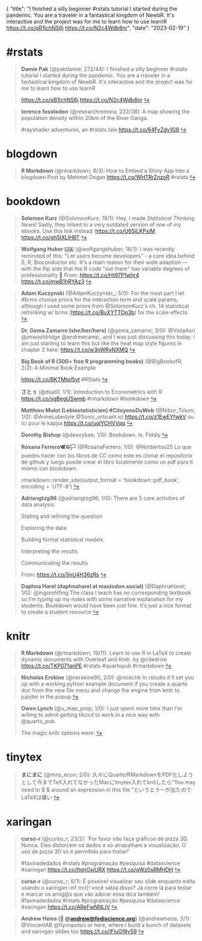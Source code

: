 {
  "title": "I finished a silly beginner #rstats tutorial I started during the pandemic. You are a traveler in a fantastical kingdom of NewbR. It's interactive and the project was for me to learn how to use learnR https://t.co/qB1lchNS6j https://t.co/N2c4Wdb8nr",
  "date": "2023-02-19"
}

# #rstats

> **Damie Pak** (@pakdamie; 272/44): I finished a silly beginner #rstats tutorial I started during the pandemic. You are a traveler in a fantastical kingdom of NewbR. It's interactive and the project was for me to  learn how to use  learnR 
> >
> https://t.co/qB1lchNS6j https://t.co/N2c4Wdb8nr  [&#8618;](https://twitter.com/pakdamie/status/1627037343755665409)

<!-- -->


> **terence fosstodon** (@researchremora; 222/38): A map showing the population density within 20km of the River Ganga.
> >
> #rayshader adventures, an #rstats tale https://t.co/64FvZdv1G8  [&#8618;](https://twitter.com/researchremora/status/1626929679889211394)

<!-- -->


# blogdown

> **R Markdown** (@rmarkdown; 8/3): How to Embed a Shiny App Into a blogdown Post by Mehmet Dogan https://t.co/WHTRrZnzoR #rstats  [&#8618;](https://twitter.com/rmarkdown/status/1625084445949677570)

<!-- -->


# bookdown

> **Solomon Kurz** (@SolomonKurz; 19/1): Hey, I made *Statistical Thinking News*! Sadly, they linked to a very outdated version of one of my ebooks. Use this link instead: https://t.co/U6SjLKPxiM https://t.co/gh5IXLlHBT  [&#8618;](https://twitter.com/SolomonKurz/status/1624995519180283905)

<!-- -->


> **Wolfgang Huber 🇺🇦** (@wolfgangkhuber; 18/1): I was recently reminded of this: "Let users become developers" - a core idea behind S, R, Bioconductor etc. 
> It's a main reason for their wide adaption — with the flip side that the R code "out there" has variable degrees of professionality 🙂
> From: https://t.co/Ht97P1whr4 https://t.co/mwB1hRYAz3  [&#8618;](https://twitter.com/wolfgangkhuber/status/1626907410999779329)

<!-- -->


> **Adam Kuczynski** (@AdamKuczynski_; 5/0): For the most part I let #brms choose priors for the interaction term and scale params, although I used some priors from @SolomonKurz's ch. 14 statistical rethinking w/ brms (https://t.co/BuXYTTOp3b) for the scale effects.  [&#8618;](https://twitter.com/AdamKuczynski_/status/1626724765330444288)

<!-- -->


> **Dr. Gema Zamarro (she/her/hers)** (@gema_zamarro; 3/0): @ViolaAsri @jmwooldridge @andrewcamp_ and I was just discussing this today. I am just starting to learn this but like the heat map style figures in chapter 2 here: https://t.co/w3nWRyNXMQ  [&#8618;](https://twitter.com/gema_zamarro/status/1625915404395876352)

<!-- -->


> **Big Book of R (300+ free R programming books)** (@BigBookofR; 2/2): A Minimal Book Example
> >
> https://t.co/BKTMtoI5vt
> #RStats  [&#8618;](https://twitter.com/BigBookofR/status/1626920992064040960)

<!-- -->


> **さとぅ** (@dsat0; 1/1): Introduction to Econometrics with R https://t.co/sgBegUSwmb #rmarkdown #bookdown  [&#8618;](https://twitter.com/dsat0/status/1626138449039462401)

<!-- -->


> **Matthieu Mulot (Lebiostatisticien) #CitoyensDuWeb** (@Nibor_Tolum; 1/0): @AnneLubedyle @Sonic_urticant ici https://t.co/z1EwEYfwkV  ou ici pour le kappa https://t.co/uqlYCHVVqq  [&#8618;](https://twitter.com/Nibor_Tolum/status/1626688613038653440)

<!-- -->


> **Dorothy Bishop** (@deevybee; 1/0): Bookdown. Is. Fiddly  [&#8618;](https://twitter.com/deevybee/status/1626651840715624464)

<!-- -->


> **Rosana Ferrero🕊☮️🏳** (@RosanaFerrero; 1/0): @Norbertou25 Lo que puedes hacer con los libros de CC como este es clonar el repositorio de github y luego puede crear el libro localmente como un pdf para ti mismo con bookdown.
> >
> rmarkdown::render_site(output_format = 'bookdown::pdf_book', encoding = 'UTF-8')  [&#8618;](https://twitter.com/RosanaFerrero/status/1625760636222185474)

<!-- -->


> **Adriangtzg96** (@adriangtzg96; 1/0): There are 5 core activities of data analysis:
> >
> Stating and refining the question
> >
> Exploring the data
> >
> Building formal statistical models
> >
> Interpreting the results
> >
> Communicating the results
> >
> From: https://t.co/5nU4H36zRs  [&#8618;](https://twitter.com/adriangtzg96/status/1625652735994478593)

<!-- -->


> **Daphna Harel (daphnaharel at mastodon.social)** (@DaphnaHarel; 1/0): @ingorohlfing The class I teach has no corresponding textbook so I’m typing up my notes with some narrative explanation for my students. Bookdown would have been just fine. It’s just a nice format to create a student resource  [&#8618;](https://twitter.com/DaphnaHarel/status/1624863206396026880)

<!-- -->


# knitr

> **R Markdown** (@rmarkdown; 19/11): Learn to use R in LaTeX to create dynamic documents with Overleaf and Knitr. by @citedrive https://t.co/TKP071qnPE #rstats #quartopub #rmarkdown  [&#8618;](https://twitter.com/rmarkdown/status/1625084907859898369)

<!-- -->


> **Nicholas Erskine** (@nerskine95; 2/0): @nickchk In rstudio it'll set you up with a working python example document if you create a quarto doc from the new file menu and change the engine from knitr to jupyter in the popup  [&#8618;](https://twitter.com/nerskine95/status/1626855682250256385)

<!-- -->


> **Owen Lynch** (@u_map_prop; 1/0): I just spent more time than I'm willing to admit getting tikzcd to work in a nice way with @quarto_pub.
> >
> The magic knitr options were:  [&#8618;](https://twitter.com/u_map_prop/status/1626761597938192384)

<!-- -->


# tinytex

> **まにまに** (@mns_econ; 2/0): 久々にQuarto/RMarkdownをPDF化しようとして今までTeX入れてなかったMacにtinytex入れてknitしたら"You may need to $ $ around an expression in this file."というエラーが出たのでLaTeXは嫌い  [&#8618;](https://twitter.com/mns_econ/status/1626076574117163010)

<!-- -->


# xaringan

> **curso-r** (@curso_r; 23/2): ‘Por favor não faça gráficos de pizza 3D. Nunca. Eles distorcem os dados e só atrapalham a visualização. O uso de pizza 3D só é permitido para trollar!’
> >
> #faxinadedados #rstats #programação #pesquisa #datascience #xaringan
> https://t.co/ItgnOxjURX https://t.co/gWz0sRMHDH  [&#8618;](https://twitter.com/curso_r/status/1626550769548656641)

<!-- -->


> **curso-r** (@curso_r; 6/1): É possível visualizar seu slide enquanto edita usando o xaringan::inf mr()! você sabia disso? Já corre lá para testar e marcar os amig@s que vão adorar essa dica também! 
> #faxinadedados #rstats #programação #pesquisa #datascience #xaringan https://t.co/AReFwNNLjV  [&#8618;](https://twitter.com/curso_r/status/1626191997244407809)

<!-- -->


> **Andrew Heiss (🐘 @andrew@fediscience.org)** (@andrewheiss; 3/1): @VincentAB @flynnpolsci or here, where I build a bunch of datasets and xaringan slides too https://t.co/lFluGf8y59  [&#8618;](https://twitter.com/andrewheiss/status/1625314705307848706)

<!-- -->


